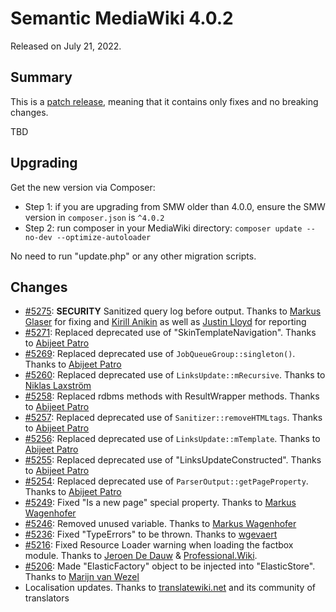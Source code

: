 # Semantic MediaWiki 4.0.2

Released on July 21, 2022.

## Summary

This is a [patch release](../RELEASE-POLICY.md), meaning that it contains only fixes and no breaking changes.

TBD

## Upgrading

Get the new version via Composer:

* Step 1: if you are upgrading from SMW older than 4.0.0, ensure the SMW version in `composer.json` is `^4.0.2`
* Step 2: run composer in your MediaWiki directory: `composer update --no-dev --optimize-autoloader`

No need to run "update.php" or any other migration scripts.

## Changes

* [#5275](https://github.com/SemanticMediaWiki/SemanticMediaWiki/pull/5275): **SECURITY** Sanitized query log before output. Thanks to [Markus Glaser](https://hallowelt.com/en/) for fixing and [Kirill Anikin](https://digitalcompliance.ru/) as well as [Justin Lloyd](https://www.arena.net/en) for reporting
* [#5271](https://github.com/SemanticMediaWiki/SemanticMediaWiki/pull/5269): Replaced deprecated use of "SkinTemplateNavigation". Thanks to [Abijeet Patro](https://thecurlybraces.com/)
* [#5269](https://github.com/SemanticMediaWiki/SemanticMediaWiki/pull/5269): Replaced deprecated use of `JobQueueGroup::singleton()`. Thanks to [Abijeet Patro](https://thecurlybraces.com/)
* [#5260](https://github.com/SemanticMediaWiki/SemanticMediaWiki/pull/5260): Replaced deprecated use of `LinksUpdate::mRecursive`. Thanks to [Niklas Laxström](https://laxstrom.name/blag/)
* [#5258](https://github.com/SemanticMediaWiki/SemanticMediaWiki/pull/5258): Replaced rdbms methods with ResultWrapper methods. Thanks to [Abijeet Patro](https://thecurlybraces.com/)
* [#5257](https://github.com/SemanticMediaWiki/SemanticMediaWiki/pull/5257): Replaced deprecated use of `Sanitizer::removeHTMLtags`. Thanks to [Abijeet Patro](https://thecurlybraces.com/)
* [#5256](https://github.com/SemanticMediaWiki/SemanticMediaWiki/pull/5256): Replaced deprecated use of `LinksUpdate::mTemplate`. Thanks to [Abijeet Patro](https://thecurlybraces.com/)
* [#5255](https://github.com/SemanticMediaWiki/SemanticMediaWiki/pull/5255): Replaced deprecated use of "LinksUpdateConstructed". Thanks to [Abijeet Patro](https://thecurlybraces.com/)
* [#5254](https://github.com/SemanticMediaWiki/SemanticMediaWiki/pull/5254): Replaced deprecated use of `ParserOutput::getPageProperty`. Thanks to [Abijeet Patro](https://thecurlybraces.com/)
* [#5249](https://github.com/SemanticMediaWiki/SemanticMediaWiki/pull/5249): Fixed "Is a new page" special property. Thanks to [Markus Wagenhofer](https://gesinn.it/)
* [#5246](https://github.com/SemanticMediaWiki/SemanticMediaWiki/pull/5246): Removed unused variable. Thanks to [Markus Wagenhofer](https://gesinn.it/)
* [#5236](https://github.com/SemanticMediaWiki/SemanticMediaWiki/pull/5236): Fixed "TypeErrors" to be thrown. Thanks to [wgevaert](https://github.com/wgevaert)
* [#5216](https://github.com/SemanticMediaWiki/SemanticMediaWiki/pull/5216): Fixed Resource Loader warning when loading the factbox module. Thanks to [Jeroen De Dauw](https://entropywins.wtf/) & [Professional.Wiki](https://professional.wiki/).
* [#5206](https://github.com/SemanticMediaWiki/SemanticMediaWiki/pull/5206): Made "ElasticFactory" object to be injected into "ElasticStore". Thanks to [Marijn van Wezel](https://github.com/marijnvanwezel)
* Localisation updates. Thanks to [translatewiki.net](https://translatewiki.net/) and its community of translators


